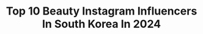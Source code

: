 ---
title: Top 10 Beauty Instagram Influencers In South Korea In 2024
description: >-
  Find top beauty Instagram influencers in South Korea in 2024. Most popular hashtags: #makeup #ootd #hotelinseoul.
platform: Instagram
hits: 273
text_top: Analyze the best Instagram influencers on inBeat.
text_bottom: Our database aggregates 273 Instagram influencers like this in South Korea for you to work with.
profiles:
  - username: "wondralice"
    fullname: >-
      앨리스 외국모델
    bio: >-
      alice from seoul influencer beauty blogger 촬영/협찬 문의 dm ♡
    location: "South Korea"
    followers: 54280
    engagement: 527
    commentsToLikes: 0.005738
    id: ck8t4kkkv735s0j78w49q4wee
    verified: false
    hashtags: "#believeintruth, #veganskincare, #grwm, #marynmay"
  - username: "anachoii"
    fullname: >-
      ANA CHOI | CONTENT CREATOR
    bio: >-
      480k+ YouTuber 🎬 Spanish speaking Korean 🇰🇷 Beauty • Lifestyle/Wellness • Culture ⤵️
    location: "South Korea"
    followers: 15290
    engagement: 1166
    commentsToLikes: 0.052060
    id: ck9wookw95y240j78xszkt8a4
    verified: false
    hashtags: "#uniqlo, #fashion, #sheingals, #jeans"
  - username: "jleej0129"
    fullname: >-
      이재이
    bio: >-
      See beauty in imperfection 🇰🇷 @kplus__official
    location: "South Korea"
    followers: 96276
    engagement: 229
    commentsToLikes: 0.007128
    id: ck5bvkxvnjv3z0i11g9v5nyhj
    verified: true
    hashtags: "#pumaxharibo, #lifeistooshort, #iamnothigh, #prada"
  - username: "queenarths"
    fullname: >-
      queen hyuarthasea balkies ✿
    bio: >-
      fashion, beauty & life diary 💌 @lovartha.id brand/campaign : +62 811-1221-936 (dina) olshops : +62 813-6659-8705 / DM
    location: "South Korea"
    followers: 154351
    engagement: 279
    commentsToLikes: 0.013540
    id: ckaovglph4jrr0i78wig4kcbh
    verified: false
    hashtags: "#queenyinseoul, #dumps, #rayabersamauv"
  - username: "bad__yoyo"
    fullname: >-
      YOYO
    bio: >-
      Beauty | Fashion | Wellness
    location: "South Korea"
    followers: 72870
    engagement: 114
    commentsToLikes: 0.011272
    id: ck5zns74np1yt0i145d4yw223
    verified: false
    hashtags: "#dazedayztrip, #premiervillagephuquocresort, #dazedayz, #15"
  - username: "bonnygirl_"
    fullname: >-
      보니
    bio: >-
      #beauty #fashion #lifestyle mirang1227@naver.com or dm
    location: "South Korea"
    followers: 74909
    engagement: 109
    commentsToLikes: 0.014991
    id: ck14jz747mwrw0i19i4uvr5lh
    verified: false
    hashtags: "#ott, #gladgangnamcoexcenter, #hotelinseoul, #hotelingangnam"
  - username: "kimdax.daeun"
    fullname: >-
      킴닥스
    bio: >-
      Director & BeautyYoutuber 당신의 삶에 영감을 드리는🌷 _____ 🎬 ㈜ @kimdax_studio CEO 👩🏻‍🎓중앙대 미디어커뮤니케이션 @kimdax.story @dax.pick
    location: "South Korea"
    followers: 54507
    engagement: 108
    commentsToLikes: 0.013792
    id: ck6tvq0w9nmem0j71jiki2hht
    verified: true
    hashtags: "#director, #kpopmeme, #drawing, #kimdaxstyle"
  - username: "rosalba"
    fullname: >-
      ROSALBA
    bio: >-
      i overshare my life on instagram. 📍Seoul / 서울 beauty and travel
    location: "South Korea"
    followers: 2422731
    engagement: 107
    commentsToLikes: 0.002615
    id: ck6tyi6jr3vc90j717kht1ylm
    verified: true
    hashtags: "#suppliedby, #giftedby, #douyin, #douyinmakeup"
  - username: "yayazahir"
    fullname: >-
      Yaya
    bio: >-
      Sometimes I do fashion & beauty contents, Weekly I host for TV, but Most of the time I create @asly.official
    location: "South Korea"
    followers: 278280
    engagement: 95
    commentsToLikes: 0.015480
    id: ck0w5fnbs3evv0i1976stu68d
    verified: true
    hashtags: "#gentlemonsterxjennie, #makeupdecodedmy, #makeupdecoded, #makeup"
  - username: "ariarisom"
    fullname: >-
      아리솜 / ARISOM
    bio: >-
      💋✈️ Beauty & Travel Creator 🏆네이버 뷰스타 TOP 10 🔷️방문자 1500만명 블로거 🌎 1년간 세계일주 완료
    location: "South Korea"
    followers: 131003
    engagement: 74
    commentsToLikes: 0.017512
    id: ck15s5uglbdgt0i19cnaaef8f
    verified: false
    hashtags: "#gladyeouido, #kingpowermahanakhon, #rooftopbar, #bangkok"
---